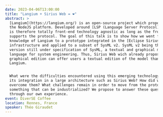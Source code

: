 ```yaml
---
date: 2023-04-06T13:00:00
title: "Langium + Sirius Web = ❤️"
abstract: >
  [Langium](https://langium.org/) is an open-source project which proposes an alternative to [Xtext](https://eclipse.dev/Xtext/) in
  the NodeJS platform. Developed around [LSP (Language Server Protocol)](https://microsoft.github.io/language-server-protocol/), Langium
  is therefore totally front-end technology agnostic as long as the front-end
  supports the protocol. The goal of this talk is to show how we went from no
  knowledge of Langium to a prototype integrated in the [Eclipse Sirius Web](https://eclipse.dev/sirius/sirius-web.html)
  infrastructure and applied to a subset of SysML v2. SysML v2 being the newest
  version still under specification of SysML, a textual and graphical modeling
  language for system engineering. Thus, Sirius Web wich already proposes a
  graphical edition can offer users a textual edition of the model thanks to
  Langium.


  What were the difficulties encountered using this emerging technology and to
  its integration in a large architecture such as Sirius Web? How did we
  overcome them? What challenges remain in order to move from the prototype to
  something that can be industrialized? We propose to answer these questions
  through our own experience.
event: DiverSE Coffee
location: Rennes, France
speaker: Théo Giraudet
---
```

